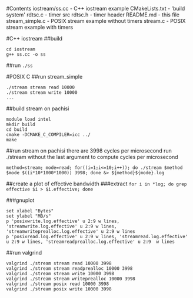 #Contents
iostream/ss.cc     - C++ iostream example
CMakeLists.txt     - 'build system'
rdtsc.c            - timer src
rdtsc.h            - timer header
README.md          - this file
stream_simple.c    - POSIX stream example without timers
stream.c           - POSIX stream example with timers

#C++ iostream
##build 
```
cd iostream
g++ ss.cc -o ss
```

##run
`./ss`

#POSIX C
##run stream_simple
```
./stream stream read 10000
./stream stream write 10000
...
```

##build stream on pachisi
```
module load intel
mkdir build
cd build
cmake -DCMAKE_C_COMPILER=icc ../
make
```

##run stream
on pachisi there are 3998 cycles per microsecond
run ./stream without the last argument to compute cycles per microsecond

```
method=stream; mode=read; for((i=1;i<=10;i++)); do ./stream $method $mode $((i*10*1000*1000)) 3998; done &> ${method}${mode}.log
```

##create a plot of effective bandwidth
###extract
`for i in *log; do grep effective $i > $i.effective; done`

###gnuplot
```
set xlabel "Bytes"
set ylabel "MB/s"
p 'posixwrite.log.effective' u 2:9 w lines, 'streamwrite.log.effective' u 2:9 w lines, 'streamwriteprealloc.log.effective' u 2:9 w lines
p 'posixread.log.effective' u 2:9 w lines, 'streamread.log.effective' u 2:9 w lines, 'streamreadprealloc.log.effective' u 2:9  w lines
```

##run valgrind
```
valgrind ./stream stream read 10000 3998
valgrind ./stream stream readprealloc 10000 3998
valgrind ./stream stream write 10000 3998
valgrind ./stream stream writeprealloc 10000 3998
valgrind ./stream posix read 10000 3998
valgrind ./stream posix write 10000 3998
```
